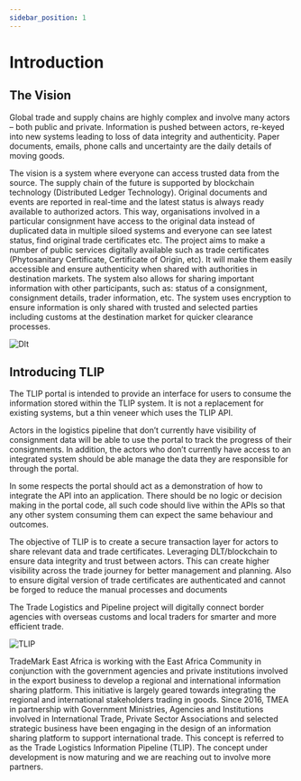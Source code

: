 ```yaml
---
sidebar_position: 1
---
```


# Introduction

## The Vision
Global trade and supply chains are highly complex and involve many actors – both public and private. Information is pushed between actors, re-keyed into new systems leading to loss of data integrity and authenticity. Paper documents, emails, phone calls and uncertainty are the daily details of moving goods.

The vision is a system where everyone can access trusted data from the source. The supply chain of the future is supported by blockchain technology (Distributed Ledger Technology). Original documents and events are reported in real-time and the latest status is always ready available to authorized actors. This way, organisations involved in a particular consignment have access to the original data instead of duplicated data in multiple siloed systems and everyone can see latest status, find original trade certificates etc. The project aims to make a number of public services digitally available such as trade certificates (Phytosanitary Certificate, Certificate of Origin, etc). It will make them easily accessible and ensure authenticity when shared with authorities in destination markets. The system also allows for sharing important information with other participants, such as: status of a consignment, consignment details, trader information, etc. The system uses encryption to ensure information is only shared with trusted and selected parties including customs at the destination market for quicker clearance processes. 

![Dlt](/img/dlt.png)

## Introducing TLIP
The TLIP portal is intended to provide an interface for users to consume the information stored within the TLIP system. It is not a replacement for existing systems, but a thin veneer which uses the TLIP API.

Actors in the logistics pipeline that don’t currently have visibility of consignment data will be able to use the portal to track the progress of their consignments. In addition, the actors who don’t currently have access to an integrated system should be able manage the data they are responsible for through the portal.

In some respects the portal should act as a demonstration of how to integrate the API into an application. There should be no logic or decision making in the portal code, all such code should live within the APIs so that any other system consuming them can expect the same behaviour and outcomes.

The objective of TLIP is to create a secure transaction layer for actors to share relevant data and trade certificates. Leveraging DLT/blockchain to ensure data integrity and trust between actors. This can create higher visibility across the trade journey for better management and planning. Also to ensure digital version of trade certificates are authenticated and cannot be forged to reduce the manual processes and documents


The Trade Logistics and Pipeline project will digitally connect border agencies with overseas customs and local traders for smarter and more efficient trade. 

![TLIP](/img/tlip.png)

TradeMark East Africa is  working with the East Africa Community in conjunction with the government agencies and private institutions involved in the export business to develop a regional and international information sharing platform. This initiative is largely geared towards integrating the regional and international stakeholders trading in goods. 
Since 2016, TMEA in partnership with Government Ministries, Agencies and Institutions involved in International Trade, Private Sector Associations and selected strategic business have been engaging in the design of an information sharing platform to support international trade. This concept is referred to as the Trade Logistics Information Pipeline (TLIP). The concept under development is now maturing and we are reaching out to involve more partners.
